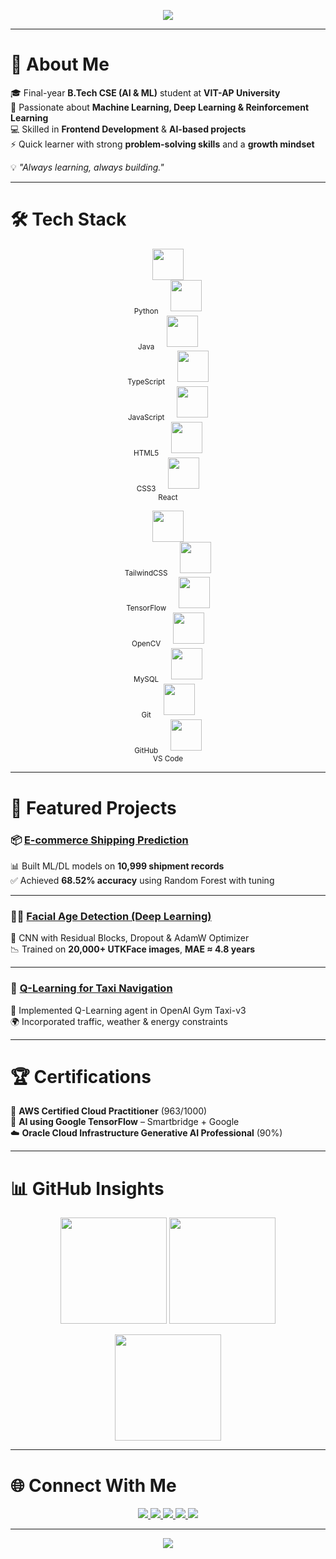 <!-- 🌈 Animated Header -->
<p align="center">
  <img src="https://readme-typing-svg.herokuapp.com?font=Fira+Code&weight=700&size=32&pause=1000&color=00F9FF&center=true&vCenter=true&width=850&lines=👋+Hi,+I'm+Narayana+Harsha+Vardhan;🎓+B.Tech+CSE+(AI+%26+ML);🤖+AI%2FML+Enthusiast;💻+Frontend+Developer;🚀+Innovator+%26+Problem+Solver" />
</p>

---

# 🌟 About Me  

🎓 Final-year **B.Tech CSE (AI & ML)** student at **VIT-AP University**  
🤖 Passionate about **Machine Learning, Deep Learning & Reinforcement Learning**  
💻 Skilled in **Frontend Development** & **AI-based projects**  
⚡ Quick learner with strong **problem-solving skills** and a **growth mindset**  

💡 *"Always learning, always building."*  

---

# 🛠️ Tech Stack  

<p align="center">
  <img src="https://skillicons.dev/icons?i=python" width="50"/><br><sub>Python</sub>
  &nbsp;&nbsp;&nbsp;
  <img src="https://skillicons.dev/icons?i=java" width="50"/><br><sub>Java</sub>
  &nbsp;&nbsp;&nbsp;
  <img src="https://skillicons.dev/icons?i=ts" width="50"/><br><sub>TypeScript</sub>
  &nbsp;&nbsp;&nbsp;
  <img src="https://skillicons.dev/icons?i=js" width="50"/><br><sub>JavaScript</sub>
  &nbsp;&nbsp;&nbsp;
  <img src="https://skillicons.dev/icons?i=html" width="50"/><br><sub>HTML5</sub>
  &nbsp;&nbsp;&nbsp;
  <img src="https://skillicons.dev/icons?i=css" width="50"/><br><sub>CSS3</sub>
  &nbsp;&nbsp;&nbsp;
  <img src="https://skillicons.dev/icons?i=react" width="50"/><br><sub>React</sub>
</p>

<p align="center">
  <img src="https://skillicons.dev/icons?i=tailwind" width="50"/><br><sub>TailwindCSS</sub>
  &nbsp;&nbsp;&nbsp;
  <img src="https://skillicons.dev/icons?i=tensorflow" width="50"/><br><sub>TensorFlow</sub>
  &nbsp;&nbsp;&nbsp;
  <img src="https://skillicons.dev/icons?i=opencv" width="50"/><br><sub>OpenCV</sub>
  &nbsp;&nbsp;&nbsp;
  <img src="https://skillicons.dev/icons?i=mysql" width="50"/><br><sub>MySQL</sub>
  &nbsp;&nbsp;&nbsp;
  <img src="https://skillicons.dev/icons?i=git" width="50"/><br><sub>Git</sub>
  &nbsp;&nbsp;&nbsp;
  <img src="https://skillicons.dev/icons?i=github" width="50"/><br><sub>GitHub</sub>
  &nbsp;&nbsp;&nbsp;
  <img src="https://skillicons.dev/icons?i=vscode" width="50"/><br><sub>VS Code</sub>
</p>

---

# 🚀 Featured Projects  

### 📦 [E-commerce Shipping Prediction](https://github.com/Harsha2614/Ecommerce-shipping-prediction-using-Machine-learning-.git)  
📊 Built ML/DL models on **10,999 shipment records**  
✅ Achieved **68.52% accuracy** using Random Forest with tuning  

---

### 🧑‍🦱 [Facial Age Detection (Deep Learning)](https://drive.google.com/file/d/1bkzv-kdfWnyhbELZ7BmSsMvNMHBUwB6S/view?usp=sharing)  
📸 CNN with Residual Blocks, Dropout & AdamW Optimizer  
📉 Trained on **20,000+ UTKFace images**, **MAE ≈ 4.8 years**  

---

### 🚕 [Q-Learning for Taxi Navigation](https://github.com/Harsha2614/Q-Learning-for-Autonomous-Taxi-Navigation.git)  
🧩 Implemented Q-Learning agent in OpenAI Gym Taxi-v3  
🌍 Incorporated traffic, weather & energy constraints  

---

# 🏆 Certifications  

🏅 **AWS Certified Cloud Practitioner** (963/1000)  
🤖 **AI using Google TensorFlow** – Smartbridge + Google  
☁️ **Oracle Cloud Infrastructure Generative AI Professional** (90%)  

---

# 📊 GitHub Insights  

<p align="center">
  <img src="https://github-readme-stats.vercel.app/api?username=Harsha2614&show_icons=true&theme=radical&hide_border=true" height="170"/>
  <img src="https://github-readme-streak-stats.herokuapp.com?user=Harsha2614&theme=radical&hide_border=true" height="170"/>
</p>

<p align="center">
  <img src="https://github-readme-stats.vercel.app/api/top-langs/?username=Harsha2614&layout=compact&theme=radical&hide_border=true" height="170"/>
</p>

---

# 🌐 Connect With Me  

<p align="center">
  <a href="mailto:harsha.rmb31@gmail.com">
    <img src="https://img.shields.io/badge/📧_Email-EA4335?style=for-the-badge&logo=gmail&logoColor=white" />
  </a>
  <a href="https://www.linkedin.com/in/harsha-vardhan-narayana-2201b6278/">
    <img src="https://img.shields.io/badge/💼_LinkedIn-0A66C2?style=for-the-badge&logo=linkedin&logoColor=white" />
  </a>
  <a href="https://github.com/Harsha2614">
    <img src="https://img.shields.io/badge/🐙_GitHub-333?style=for-the-badge&logo=github&logoColor=white" />
  </a>
  <a href="https://leetcode.com/u/harsha310/">
    <img src="https://img.shields.io/badge/🧩_LeetCode-FFA116?style=for-the-badge&logo=leetcode&logoColor=white" />
  </a>
  <a href="https://www.credly.com/users/harsha-vardhan-narayana">
    <img src="https://img.shields.io/badge/🎖️_Credly-FF6B00?style=for-the-badge&logo=credly&logoColor=white" />
  </a>
</p>

---

<p align="center">
  <img src="https://capsule-render.vercel.app/api?type=waving&color=0:FF61F6,100:00F9FF&height=120&section=footer&text=🌈+Thanks+for+Visiting!+🚀&fontSize=30&fontColor=ffffff"/>
</p>
